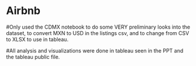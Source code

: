 # Airbnb

#Only used the CDMX notebook to do some VERY preliminary looks into the dataset, to convert MXN to USD in the listings csv, and to change from CSV to XLSX to use in tableau.

#All analysis and visualizations were done in tableau seen in the PPT and the tableau public file. 
